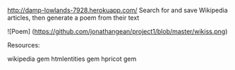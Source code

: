 http://damp-lowlands-7928.herokuapp.com/
Search for and save Wikipedia articles, then generate a poem from their text

![Poem] (https://github.com/jonathangean/project1/blob/master/wikiss.png)


Resources:

wikipedia gem
htmlentities gem
hpricot gem
